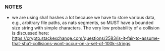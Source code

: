 ### NOTES

- we are using sha1 hashes a lot because we have to store various data, e.g., arbitrary file paths, as nats segments, so MUST have a bounded size string with simple characters.
  The very low probability of a collision is discussed here: https://crypto.stackexchange.com/questions/2583/is-it-fair-to-assume-that-sha1-collisions-wont-occur-on-a-set-of-100k-strings
